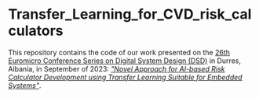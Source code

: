 # Transfer_Learning_for_CVD_risk_calculators

This repository contains the code of our work presented on the [26th Euromicro Conference Series on Digital System Design (DSD)](https://dsd-seaa2023.com/) in Durres, Albania, in September of 2023: 
[*"Novel Approach for AI-based Risk Calculator Development using Transfer Learning Suitable for Embedded Systems"*](https://dsd-seaa2023.com/).

